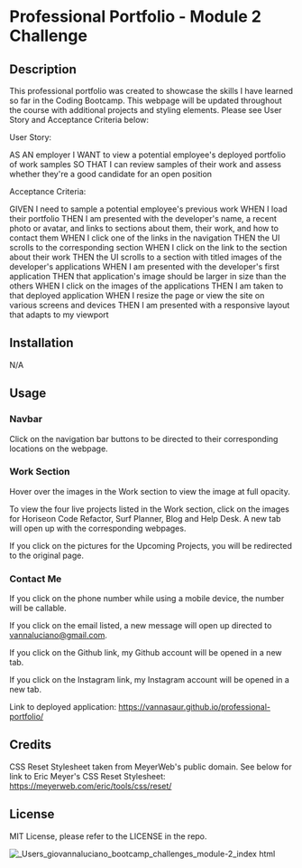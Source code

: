 # Professional Portfolio - Module 2 Challenge

## Description

This professional portfolio was created to showcase the skills I have learned so far in the Coding Bootcamp. This webpage will be updated throughout the course with additional projects and styling elements. Please see User Story and Acceptance Criteria below: 

User Story: 

AS AN employer
I WANT to view a potential employee's deployed portfolio of work samples
SO THAT I can review samples of their work and assess whether they're a good candidate for an open position

Acceptance Criteria:

GIVEN I need to sample a potential employee's previous work
WHEN I load their portfolio
THEN I am presented with the developer's name, a recent photo or avatar, and links to sections about them, their work, and how to contact them
WHEN I click one of the links in the navigation
THEN the UI scrolls to the corresponding section
WHEN I click on the link to the section about their work
THEN the UI scrolls to a section with titled images of the developer's applications
WHEN I am presented with the developer's first application
THEN that application's image should be larger in size than the others
WHEN I click on the images of the applications
THEN I am taken to that deployed application
WHEN I resize the page or view the site on various screens and devices
THEN I am presented with a responsive layout that adapts to my viewport

## Installation

N/A

## Usage

### Navbar

Click on the navigation bar buttons to be directed to their corresponding locations on the webpage.

### Work Section

Hover over the images in the Work section to view the image at full opacity.

To view the four live projects listed in the Work section, click on the images for Horiseon Code Refactor, Surf Planner, Blog and Help Desk. A new tab will open up with the corresponding webpages. 

If you click on the pictures for the Upcoming Projects, you will be redirected to the original page.

### Contact Me

If you click on the phone number while using a mobile device, the number will be callable. 

If you click on the email listed, a new message will open up directed to vannaluciano@gmail.com.

If you click on the Github link, my Github account will be opened in a new tab. 

If you click on the Instagram link, my Instagram account will be opened in a new tab.

Link to deployed application: https://vannasaur.github.io/professional-portfolio/

## Credits

CSS Reset Stylesheet taken from MeyerWeb's public domain. See below for link to Eric Meyer's CSS Reset Stylesheet: https://meyerweb.com/eric/tools/css/reset/

## License

MIT License, please refer to the LICENSE in the repo.


![_Users_giovannaluciano_bootcamp_challenges_module-2_index html](https://github.com/Vannasaur/module-2-professional-portfolio/assets/141793843/d100ee54-d8c0-4e2c-9fe3-34c3f38e102d)
